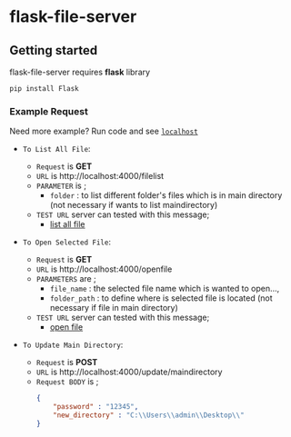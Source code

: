 # flask-file-server

## Getting started

flask-file-server requires **flask** library

```
pip install Flask
```

### Example Request
Need more example? Run code and see [`localhost`](http://127.0.0.1:4000)

* `To List All File`:
    * `Request` is **GET**
    * `URL` is  http://localhost:4000/filelist
    * `PARAMETER` is ;
        * `folder` : to list different folder's files which is in main directory (not necessary if wants to list maindirectory)
    * `TEST URL` server can tested with this message;
        * [list all file](http://localhost:4000/filelist) 
    
* `To Open Selected File`:
    * `Request` is **GET**
    * `URL` is  http://localhost:4000/openfile
    * `PARAMETERS` are ;
        * `file_name` : the selected file name which is wanted to open...,
        * `folder_path` : to define where is selected file is located (not necessary if file in main directory)
    * `TEST URL` server can tested with this message;
        * [open file](http://127.0.0.1:4000/openfile?file_name=13.png&folder_path=files\test2)

* `To Update Main Directory`:
    * `Request` is **POST**
    * `URL` is  http://localhost:4000/update/maindirectory
    * `Request BODY` is ;
        ```json
        {
            "password" : "12345",
            "new_directory" : "C:\\Users\\admin\\Desktop\\"
        }
        ```

